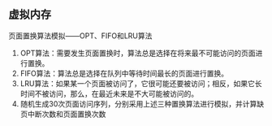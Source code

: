 ## 虚拟内存

页面置换算法模拟——OPT、FIFO和LRU算法

1. OPT算法：需要发生页面置换时，算法总是选择在将来最不可能访问的页面进行置换。
2. FIFO算法：算法总是选择在队列中等待时间最长的页面进行置换。
3. LRU算法：如果某一个页面被访问了，它很可能还要被访问；相反，如果它长时间不被访问，那么，在最近未来是不大可能被访问的。
4. 随机生成30次页面访问序列，分别采用上述三种置换算法进行模拟，并计算缺页中断次数和页面置换次数
